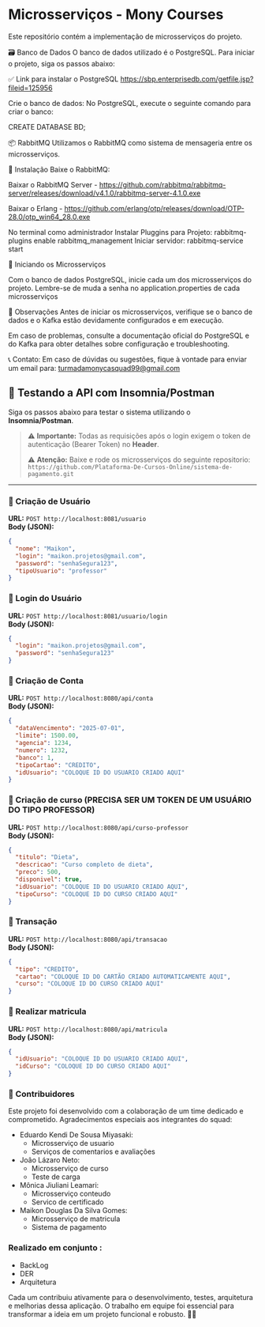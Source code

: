 # Microsserviços - Mony Courses
Este repositório contém a implementação de microsserviços do projeto.

🗃️ Banco de Dados
O banco de dados utilizado é o PostgreSQL.
Para iniciar o projeto, siga os passos abaixo:

✅ Link para instalar o PostgreSQL
https://sbp.enterprisedb.com/getfile.jsp?fileid=125956

Crie o banco de dados:
No PostgreSQL, execute o seguinte comando para criar o banco:

CREATE DATABASE BD;

📦 RabbitMQ
Utilizamos o RabbitMQ como sistema de mensageria entre os microsserviços.

🔗 Instalação
Baixe o RabbitMQ:

Baixar o RabbitMQ Server - https://github.com/rabbitmq/rabbitmq-server/releases/download/v4.1.0/rabbitmq-server-4.1.0.exe
 
Baixar o Erlang - https://github.com/erlang/otp/releases/download/OTP-28.0/otp_win64_28.0.exe        

No terminal como administrador
Instalar Pluggins para Projeto: rabbitmq-plugins enable rabbitmq_management
Iniciar servidor: rabbitmq-service start

🚀 Iniciando os Microsserviços

Com o banco de dados PostgreSQL, inicie cada um dos microsserviços do projeto. Lembre-se de muda a senha no application.properties de cada microsserviços 

📌 Observações
Antes de iniciar os microsserviços, verifique se o banco de dados e o Kafka estão devidamente configurados e em execução.

Em caso de problemas, consulte a documentação oficial do PostgreSQL e do Kafka para obter detalhes sobre configuração e troubleshooting.

📞 Contato:
Em caso de dúvidas ou sugestões, fique à vontade para enviar um email para:
turmadamonycasquad99@gmail.com



## 🧪 Testando a API com Insomnia/Postman

Siga os passos abaixo para testar o sistema utilizando o **Insomnia/Postman**. 

> ⚠️ **Importante:** Todas as requisições após o login exigem o token de autenticação (Bearer Token) no **Header**.
>
> ⚠️ **Atenção:** Baixe e rode os microsserviços do seguinte repositorio: ``` https://github.com/Plataforma-De-Cursos-Online/sistema-de-pagamento.git ```

---

### 👤 Criação de Usuário

**URL:** `POST http://localhost:8081/usuario`  
**Body (JSON):**  

```json
{
  "nome": "Maikon",
  "login": "maikon.projetos@gmail.com",
  "password": "senhaSegura123",
  "tipoUsuario": "professor"
} 
``` 

### 🔐 Login do Usuário

**URL:** `POST http://localhost:8081/usuario/login`  
**Body (JSON):**
``` json
{
  "login": "maikon.projetos@gmail.com",
  "password": "senhaSegura123"
}
``` 

### 🏦 Criação de Conta

**URL:** `POST http://localhost:8080/api/conta`  
**Body (JSON):**
``` json
{
  "dataVencimento": "2025-07-01",
  "limite": 1500.00,
  "agencia": 1234,
  "numero": 1232,
  "banco": 1,
  "tipoCartao": "CREDITO",
  "idUsuario": "COLOQUE ID DO USUARIO CRIADO AQUI"
}
``` 


### 📃 Criação de curso (PRECISA SER UM TOKEN DE UM USUÁRIO DO TIPO PROFESSOR)

**URL:** `POST http://localhost:8080/api/curso-professor`  
**Body (JSON):**
``` json
{
  "titulo": "Dieta",
  "descricao": "Curso completo de dieta",
  "preco": 500,
  "disponivel": true,
  "idUsuario": "COLOQUE ID DO USUARIO CRIADO AQUI",
  "tipoCurso": "COLOQUE ID DO CURSO CRIADO AQUI"
}
``` 

### 💸 Transação

**URL:** `POST http://localhost:8080/api/transacao`  
**Body (JSON):**
``` json
{
  "tipo": "CREDITO",
  "cartao": "COLOQUE ID DO CARTÃO CRIADO AUTOMATICAMENTE AQUI",
  "curso": "COLOQUE ID DO CURSO CRIADO AQUI"
}
```


### 📕 Realizar matricula

**URL:** `POST http://localhost:8080/api/matricula`  
**Body (JSON):**
``` json
{
  "idUsuario": "COLOQUE ID DO USUARIO CRIADO AQUI",
  "idCurso": "COLOQUE ID DO CURSO CRIADO AQUI"
}
```

### 🤝 Contribuidores
Este projeto foi desenvolvido com a colaboração de um time dedicado e comprometido. Agradecimentos especiais aos integrantes do squad:

* Eduardo Kendi De Sousa Miyasaki:
	- Microsserviço de usuario
	- Serviços de comentarios e avaliações
* João Lázaro Neto:
  	- Microsserviço de curso
	- Teste de carga
* Mônica Jiuliani Leamari:
  	- Microsserviço conteudo
  	- Servico de certificado
* Maikon Douglas Da Silva Gomes:
  	- Microsserviço de matricula
  	- Sistema de pagamento
 

### Realizado em conjunto :

- BackLog
- DER
- Arquitetura

Cada um contribuiu ativamente para o desenvolvimento, testes, arquitetura e melhorias dessa aplicação. O trabalho em equipe foi essencial para transformar a ideia em um projeto funcional e robusto. 💪🚀
